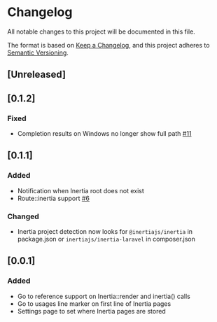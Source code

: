# Changelog

All notable changes to this project will be documented in this file.

The format is based on [Keep a Changelog](https://keepachangelog.com/en/1.0.0/),
and this project adheres to [Semantic Versioning](https://semver.org/spec/v2.0.0.html).

## [Unreleased]
## [0.1.2]
### Fixed
- Completion results on Windows no longer show full path [#11](https://github.com/hailwood/idea-inertiajs-plugin/issues/11)

## [0.1.1]
### Added
- Notification when Inertia root does not exist
- Route::inertia support [#6](https://github.com/hailwood/idea-inertiajs-plugin/issues/6)
### Changed
- Inertia project detection now looks for `@inertiajs/inertia` in package.json or `inertiajs/inertia-laravel` in composer.json 

## [0.0.1]
### Added
- Go to reference support on Inertia::render and inertia() calls
- Go to usages line marker on first line of Inertia pages
- Settings page to set where Inertia pages are stored
